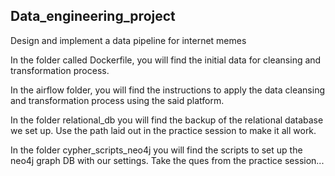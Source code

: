 ## Data_engineering_project
Design and implement a data pipeline for internet memes

In the folder called Dockerfile, you will find the initial data for cleansing and transformation process.

In the airflow folder, you will find the instructions to apply the data cleansing and transformation process using the said platform.

In the folder relational_db you will find the backup of the relational database we set up. Use the path laid out in the practice session to make it all work.

In the folder cypher_scripts_neo4j you will find the scripts to set up the neo4j graph DB with our settings. Take the ques from the practice session...
